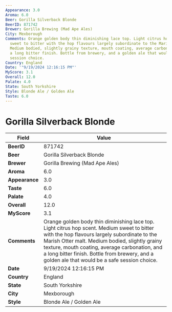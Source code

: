 ```yaml
---
Appearance: 3.0
Aroma: 6.0
Beer: Gorilla Silverback Blonde
BeerID: 871742
Brewer: Gorilla Brewing (Mad Ape Ales)
City: Mexborough
Comments: Orange golden body thin diminishing lace top. Light citrus hop scent. Medium
  sweet to bitter with the hop flavours largely subordinate to the Marish Otter malt.
  Medium bodied, slightly grainy texture, mouth coating, average carbonation, and
  a long bitter finish. Bottle from brewery, and a golden ale that would be a safe
  session choice.
Country: England
Date: '"9/19/2024 12:16:15 PM"'
MyScore: 3.1
Overall: 12.0
Palate: 4.0
State: South Yorkshire
Style: Blonde Ale / Golden Ale
Taste: 6.0
---
```


# Gorilla Silverback Blonde

| Field         | Value |
|---------------|-------|
| **BeerID** | 871742 |
| **Beer** | Gorilla Silverback Blonde |
| **Brewer** | Gorilla Brewing (Mad Ape Ales) |
| **Aroma** | 6.0 |
| **Appearance** | 3.0 |
| **Taste** | 6.0 |
| **Palate** | 4.0 |
| **Overall** | 12.0 |
| **MyScore** | 3.1 |
| **Comments** | Orange golden body thin diminishing lace top. Light citrus hop scent. Medium sweet to bitter with the hop flavours largely subordinate to the Marish Otter malt. Medium bodied, slightly grainy texture, mouth coating, average carbonation, and a long bitter finish. Bottle from brewery, and a golden ale that would be a safe session choice. |
| **Date** | 9/19/2024 12:16:15 PM |
| **Country** | England |
| **State** | South Yorkshire |
| **City** | Mexborough |
| **Style** | Blonde Ale / Golden Ale |
